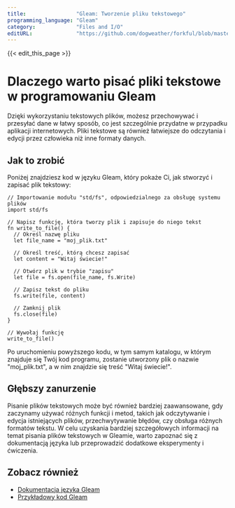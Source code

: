 ```yaml
---
title:                "Gleam: Tworzenie pliku tekstowego"
programming_language: "Gleam"
category:             "Files and I/O"
editURL:              "https://github.com/dogweather/forkful/blob/master/content/pl/gleam/writing-a-text-file.md"
---
```


{{< edit_this_page >}}

# Dlaczego warto pisać pliki tekstowe w programowaniu Gleam

Dzięki wykorzystaniu tekstowych plików, możesz przechowywać i przesyłać dane w łatwy sposób, co jest szczególnie przydatne w przypadku aplikacji internetowych. Pliki tekstowe są również łatwiejsze do odczytania i edycji przez człowieka niż inne formaty danych.

## Jak to zrobić

Poniżej znajdziesz kod w języku Gleam, który pokaże Ci, jak stworzyć i zapisać plik tekstowy:

```Gleam
// Importowanie modułu "std/fs", odpowiedzialnego za obsługę systemu plików
import std/fs

// Napisz funkcję, która tworzy plik i zapisuje do niego tekst
fn write_to_file() {
  // Określ nazwę pliku
  let file_name = "moj_plik.txt"

  // Określ treść, którą chcesz zapisać
  let content = "Witaj świecie!"

  // Otwórz plik w trybie "zapisu"
  let file = fs.open(file_name, fs.Write)

  // Zapisz tekst do pliku
  fs.write(file, content)

  // Zamknij plik
  fs.close(file)
}

// Wywołaj funkcję
write_to_file()
```

Po uruchomieniu powyższego kodu, w tym samym katalogu, w którym znajduje się Twój kod programu, zostanie utworzony plik o nazwie "moj_plik.txt", a w nim znajdzie się treść "Witaj świecie!".

## Głębszy zanurzenie

Pisanie plików tekstowych może być również bardziej zaawansowane, gdy zaczynamy używać różnych funkcji i metod, takich jak odczytywanie i edycja istniejących plików, przechwytywanie błędów, czy obsługa różnych formatów tekstu. W celu uzyskania bardziej szczegółowych informacji na temat pisania plików tekstowych w Gleamie, warto zapoznać się z dokumentacją języka lub przeprowadzić dodatkowe eksperymenty i ćwiczenia.

## Zobacz również

- [Dokumentacja języka Gleam](https://gleam.run/)
- [Przykładowy kod Gleam](https://github.com/gleam-lang/)